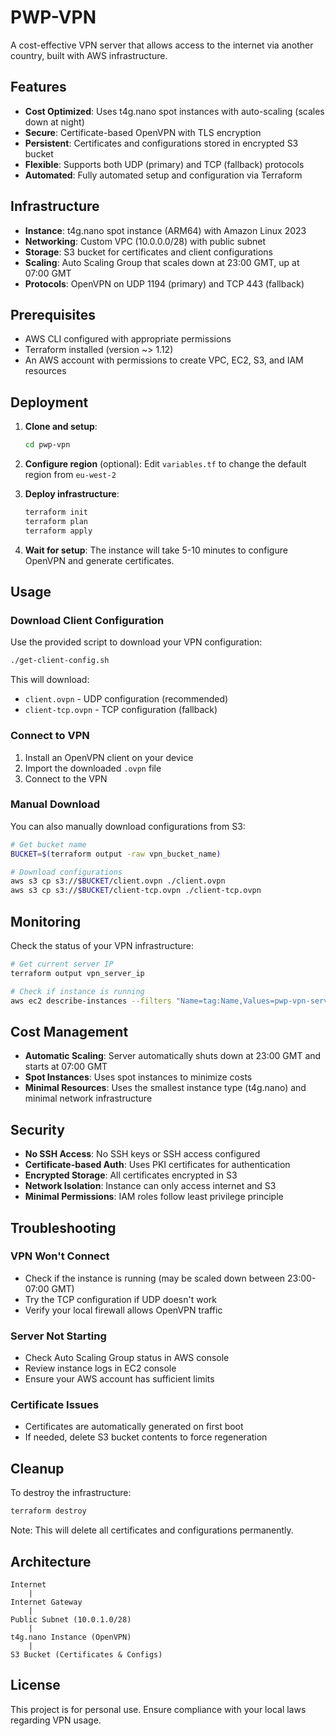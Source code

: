 # PWP-VPN

A cost-effective VPN server that allows access to the internet via another country, built with AWS infrastructure.

## Features

- **Cost Optimized**: Uses t4g.nano spot instances with auto-scaling (scales down at night)
- **Secure**: Certificate-based OpenVPN with TLS encryption
- **Persistent**: Certificates and configurations stored in encrypted S3 bucket
- **Flexible**: Supports both UDP (primary) and TCP (fallback) protocols
- **Automated**: Fully automated setup and configuration via Terraform

## Infrastructure

- **Instance**: t4g.nano spot instance (ARM64) with Amazon Linux 2023
- **Networking**: Custom VPC (10.0.0.0/28) with public subnet
- **Storage**: S3 bucket for certificates and client configurations
- **Scaling**: Auto Scaling Group that scales down at 23:00 GMT, up at 07:00 GMT
- **Protocols**: OpenVPN on UDP 1194 (primary) and TCP 443 (fallback)

## Prerequisites

- AWS CLI configured with appropriate permissions
- Terraform installed (version ~> 1.12)
- An AWS account with permissions to create VPC, EC2, S3, and IAM resources

## Deployment

1. **Clone and setup**:

   ```bash
   cd pwp-vpn
   ```

2. **Configure region** (optional):
   Edit `variables.tf` to change the default region from `eu-west-2`

3. **Deploy infrastructure**:

   ```bash
   terraform init
   terraform plan
   terraform apply
   ```

4. **Wait for setup**: The instance will take 5-10 minutes to configure OpenVPN and generate certificates.

## Usage

### Download Client Configuration

Use the provided script to download your VPN configuration:

```bash
./get-client-config.sh
```

This will download:

- `client.ovpn` - UDP configuration (recommended)
- `client-tcp.ovpn` - TCP configuration (fallback)

### Connect to VPN

1. Install an OpenVPN client on your device
2. Import the downloaded `.ovpn` file
3. Connect to the VPN

### Manual Download

You can also manually download configurations from S3:

```bash
# Get bucket name
BUCKET=$(terraform output -raw vpn_bucket_name)

# Download configurations
aws s3 cp s3://$BUCKET/client.ovpn ./client.ovpn
aws s3 cp s3://$BUCKET/client-tcp.ovpn ./client-tcp.ovpn
```

## Monitoring

Check the status of your VPN infrastructure:

```bash
# Get current server IP
terraform output vpn_server_ip

# Check if instance is running
aws ec2 describe-instances --filters "Name=tag:Name,Values=pwp-vpn-server" "Name=instance-state-name,Values=running"
```

## Cost Management

- **Automatic Scaling**: Server automatically shuts down at 23:00 GMT and starts at 07:00 GMT
- **Spot Instances**: Uses spot instances to minimize costs
- **Minimal Resources**: Uses the smallest instance type (t4g.nano) and minimal network infrastructure

## Security

- **No SSH Access**: No SSH keys or SSH access configured
- **Certificate-based Auth**: Uses PKI certificates for authentication
- **Encrypted Storage**: All certificates encrypted in S3
- **Network Isolation**: Instance can only access internet and S3
- **Minimal Permissions**: IAM roles follow least privilege principle

## Troubleshooting

### VPN Won't Connect

- Check if the instance is running (may be scaled down between 23:00-07:00 GMT)
- Try the TCP configuration if UDP doesn't work
- Verify your local firewall allows OpenVPN traffic

### Server Not Starting

- Check Auto Scaling Group status in AWS console
- Review instance logs in EC2 console
- Ensure your AWS account has sufficient limits

### Certificate Issues

- Certificates are automatically generated on first boot
- If needed, delete S3 bucket contents to force regeneration

## Cleanup

To destroy the infrastructure:

```bash
terraform destroy
```

Note: This will delete all certificates and configurations permanently.

## Architecture

```
Internet
    |
Internet Gateway
    |
Public Subnet (10.0.1.0/28)
    |
t4g.nano Instance (OpenVPN)
    |
S3 Bucket (Certificates & Configs)
```

## License

This project is for personal use. Ensure compliance with your local laws regarding VPN usage.
